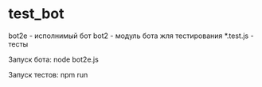 # test_bot

bot2e - исполнимый бот
bot2 - модуль бота жля тестирования
*.test.js - тесты

Запуск бота:
node bot2e.js

Запуск тестов:
npm run 